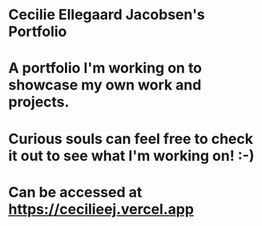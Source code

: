 # Cecilie Ellegaard Jacobsen's Portfolio
# A portfolio I'm working on to showcase my own work and projects.
# Curious souls can feel free to check it out to see what I'm working on! :-)
#
# Can be accessed at https://cecilieej.vercel.app
 
